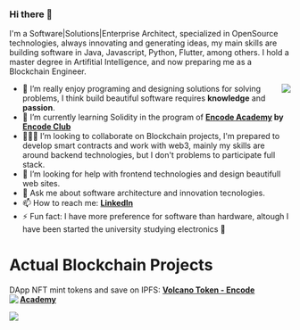 ### Hi there 👋

<!--
**christmo/christmo** is a ✨ _special_ ✨ repository because its `README.md` (this file) appears on your GitHub profile.

Here are some ideas to get you started:

- 🔭 I’m currently working on ...
- 🌱 I’m currently learning ...
- 👯 I’m looking to collaborate on ...
- 🤔 I’m looking for help with ...
- 💬 Ask me about ...
- 📫 How to reach me: ...
- 😄 Pronouns: ...
- ⚡ Fun fact: ...
-->

I'm a Software|Solutions|Enterprise Architect, specialized in OpenSource technologies, always innovating and generating ideas, my main skills are building software in Java, Javascript, Python, Flutter, among others. I hold a master degree in Artifitial Intelligence, and now preparing me as a Blockchain Engineer.

<a href="https://github.com/christmo">
  <img align="right" src="https://github-readme-stats.vercel.app/api?username=christmo&show_icons=true&theme=dark&count_private=true" />
</a>

- 🔭 I’m really enjoy programing and designing solutions for solving problems, I think build beautiful software requires **knowledge** and **passion**.
- 🌱 I’m currently learning Solidity in the program of **[Encode Academy](https://www.encode.club/encode-academy) by [Encode Club](https://www.encode.club/)**
- 👨🏻‍🔬 I’m looking to collaborate on Blockchain projects, I'm prepared to develop smart contracts and work with web3, mainly my skills are around backend technologies, but I don't problems to participate full stack.
- 🤔 I’m looking for help with frontend technologies and design beautifull web sites.
- 💬 Ask me about software architecture and innovation tecnologies.
- 📫 How to reach me: **[LinkedIn](https://linkedin.com/in/christmo)**
- ⚡ Fun fact: I have more preference for software than hardware, altough I have been started the university studying electronics 🤪

# Actual Blockchain Projects 
DApp NFT mint tokens and save on IPFS: **[Volcano Token - Encode Academy](https://nfts-client.vercel.app/)**
<a href="https://github.com/christmo/dapp-nfts">
  <img align="left" src="https://github-readme-stats.vercel.app/api/pin/?username=christmo&repo=dapp-nfts&show_icons=true&theme=dark" />
</a>

<a href="https://github.com/christmo/nfts-client">
  <img align="left" src="https://github-readme-stats.vercel.app/api/pin/?username=christmo&repo=nfts-client&show_icons=true&theme=dark" />
</a>
